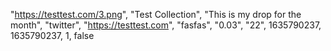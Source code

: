 "https://testtest.com/3.png",
"Test Collection",
"This is my drop for the month",
"twitter",
"https://testtest.com",
"fasfas",
"0.03",
"22",
1635790237,
1635790237,
1,
false